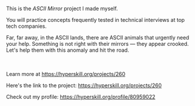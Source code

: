 This is the *ASCII Mirror* project I made myself.


<div>
<div>You will practice concepts frequently tested in technical interviews at top tech companies.</div>

<p>Far, far away, in the ASCII lands, there are ASCII animals that urgently need your help. Something is not right with their mirrors — they appear crooked. Let's help them with this anomaly and hit the road.</p>
</div><br/><br/>Learn more at <a href="https://hyperskill.org/projects/260?utm_source=ide&utm_medium=ide&utm_campaign=ide&utm_content=project-card">https://hyperskill.org/projects/260</a>

Here's the link to the project: https://hyperskill.org/projects/260

Check out my profile: https://hyperskill.org/profile/80959022